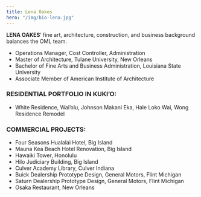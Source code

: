 ```yaml
---
title: Lena Oakes
hero: "/img/bio-lena.jpg"
---
```

**LENA OAKES**’ fine art, architecture, construction, and business background balances the OML team.

* Operations Manager, Cost Controller, Administration
* Master of Architecture, Tulane University, New Orleans
* Bachelor of Fine Arts and Business Administration, Louisiana State University
* Associate Member of American Institute of Architecture

### RESIDENTIAL PORTFOLIO IN KUKI’O:
* White Residence, Wai’olu, Johnson Makani Eka, Hale Loko Wai, Wong Residence Remodel

### COMMERCIAL PROJECTS:
* Four Seasons Hualalai Hotel, Big Island
* Mauna Kea Beach Hotel Renovation, Big Island
* Hawaiki Tower, Honolulu
* Hilo Judiciary Building, Big Island
* Culver Academy Library, Culver Indiana
* Buick Dealership Prototype Design, General Motors, Flint Michigan
* Saturn Dealership Prototype Design, General Motors, Flint Michigan
* Osaka Restaurant, New Orleans
